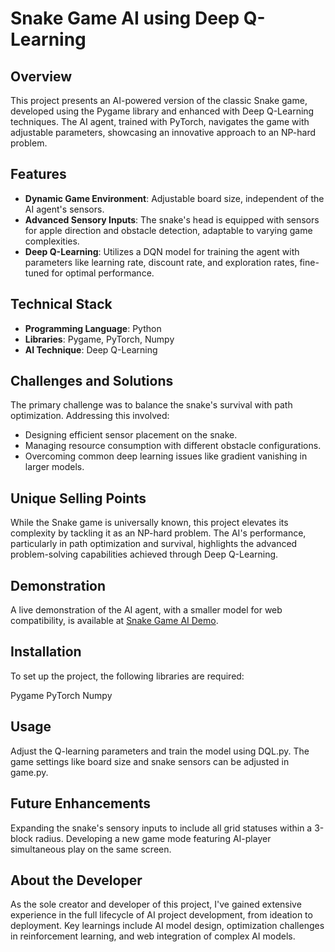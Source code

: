 # Snake Game AI using Deep Q-Learning
## Overview
This project presents an AI-powered version of the classic Snake game, developed using the Pygame library and enhanced with Deep Q-Learning techniques. The AI agent, trained with PyTorch, navigates the game with adjustable parameters, showcasing an innovative approach to an NP-hard problem.

## Features
- **Dynamic Game Environment**: Adjustable board size, independent of the AI agent's sensors.
- **Advanced Sensory Inputs**: The snake's head is equipped with sensors for apple direction and obstacle detection, adaptable to varying game complexities.
- **Deep Q-Learning**: Utilizes a DQN model for training the agent with parameters like learning rate, discount rate, and exploration rates, fine-tuned for optimal performance.
## Technical Stack
- **Programming Language**: Python
- **Libraries**: Pygame, PyTorch, Numpy
- **AI Technique**: Deep Q-Learning
## Challenges and Solutions
The primary challenge was to balance the snake's survival with path optimization. Addressing this involved:

- Designing efficient sensor placement on the snake.
- Managing resource consumption with different obstacle configurations.
- Overcoming common deep learning issues like gradient vanishing in larger models.
## Unique Selling Points
While the Snake game is universally known, this project elevates its complexity by tackling it as an NP-hard problem. The AI's performance, particularly in path optimization and survival, highlights the advanced problem-solving capabilities achieved through Deep Q-Learning.

## Demonstration
A live demonstration of the AI agent, with a smaller model for web compatibility, is available at [Snake Game AI Demo](https://parinya-siri.github.io/snake-game-ai/build/web).

## Installation
To set up the project, the following libraries are required:

Pygame
PyTorch
Numpy

## Usage
Adjust the Q-learning parameters and train the model using DQL.py. The game settings like board size and snake sensors can be adjusted in game.py.

## Future Enhancements
Expanding the snake's sensory inputs to include all grid statuses within a 3-block radius.
Developing a new game mode featuring AI-player simultaneous play on the same screen.
## About the Developer
As the sole creator and developer of this project, I've gained extensive experience in the full lifecycle of AI project development, from ideation to deployment. Key learnings include AI model design, optimization challenges in reinforcement learning, and web integration of complex AI models.


